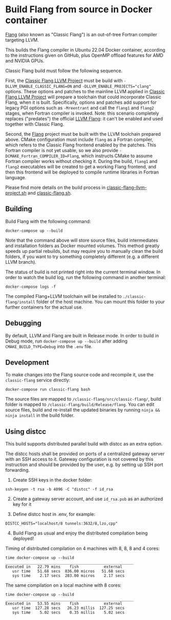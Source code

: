 # Build Flang from source in Docker container

[Flang](https://github.com/flang-compiler/flang) (also known as "Classic Flang") is an out-of-tree Fortran compiler targeting LLVM.

This builds the Flang compiler in Ubuntu 22.04 Docker container, according to the instructions given on GitHub, plus OpenMP offload features for AMD and NVIDIA GPUs.

Classic Flang build must follow the following sequence.

First, the [Classic Flang LLVM Project](https://github.com/flang-compiler/classic-flang-llvm-project) must be build with `-DLLVM_ENABLE_CLASSIC_FLANG=ON` and `-DLLVM_ENABLE_PROJECTS="clang"` options. These options and patches to the mainline LLVM applied in [Classic Flang LLVM Project](https://github.com/flang-compiler/classic-flang-llvm-project) will prepare a toolchain that could incorporate Classic Flang, when it is built. Specifically, options and patches add support for legacy PGI options such as `-Mreentrant` and call the `flang1` and `flang2` stages, when Fortran compiler is invoked. Note: this scenario completely replaces ("predates") the official [LLVM Flang](https://flang.llvm.org/docs/): it can't be enabled and used together with Classic Flang.

Second, the [Flang](https://github.com/flang-compiler/flang) project must be built with the LLVM toolchain prepared above. CMake configuration must include `flang` as a Fortran compiler, which refers to the Classic Flang frontend enabled by the patches. This Fortran compiler is not yet usable, so we also provide `-DCMAKE_Fortran_COMPILER_ID=Flang`, which instructs CMake to assume Fortran compiler works without checking it. During the build, `flang1` and `flang2` executables will be created to get a working Flang frontend, and then this frontend will be deployed to compile runtime libraries in Fortran language.

Please find more details on the build process in [classic-flang-llvm-project.sh](classic-flang-llvm-project/classic-flang-llvm-project.sh) and [classic-flang.sh](classic-flang/classic-flang.sh).

## Building

Build Flang with the following command:

```
docker-compose up --build
```

Note that the command above will store source files, build intermediates and installation folders as Docker mounted volumes. This method greatly speeds up partial rebuilds, but may require you to manually clean the build folders, if you want to try something completely different (e.g. a different LLVM branch).

The status of build is not printed right into the current terminal window. In order to watch the build log, run the following command in another terminal:

```
docker-compose logs -f
```

The compiled Flang+LLVM toolchain will be installed to `./classic-flang/install` folder of the host machine. You can mount this folder to your further containers for the actual use.

## Debugging

By default, LLVM and Flang are built in Release mode. In order to build in Debug mode, run `docker-compose up --build` after adding `CMAKE_BUILD_TYPE=Debug` into the `.env` file.

## Development

To make changes into the Flang source code and recompile it, use the `classic-flang` service directly:

```
docker-compose run classic-flang bash
```

The source files are mapped to `/classic-flang/src/classic-flang/`, build folder is mapped to `/classic-flang/build/Release/flang`. You can edit source files, build and re-install the updated binaries by running `ninja && ninja install` in the build folder.

## Using distcc

This build supports distributed parallel build with distcc as an extra option.

The distcc hosts shall be provided on ports of a centralized gateway server with an SSH access to it. Gateway configuration is not covered by this instruction and should be provided by the user, e.g. by setting up SSH port forwarding.

1. Create SSH keys in the docker folder:

```
ssh-keygen -t rsa -b 4096 -C "distcc" -f id_rsa
```

2. Create a gateway server account, and use `id_rsa.pub` as an authorized key for it

3. Define distcc host in .env, for example:

```
DISTCC_HOSTS="localhost/8 tunnels:3632/8,lzo,cpp"
```

4. Build Flang as usual and enjoy the distributed compilation being deployed!


Timing of distributed compilation on 4 machines with 8, 8, 8 and 4 cores:

```
time docker-compose up --build
________________________________________________________
Executed in   22.79 mins    fish           external
   usr time   51.68 secs  836.00 micros   51.68 secs
   sys time    2.17 secs  203.00 micros    2.17 secs
```

The same compilation on a local machine with 8 cores:

```
time docker-compose up --build
________________________________________________________
Executed in   53.55 mins    fish           external
   usr time  127.28 secs   26.23 millis  127.25 secs
   sys time    5.02 secs    0.35 millis    5.02 secs
```

